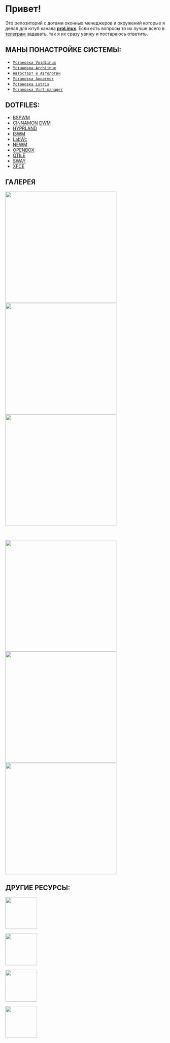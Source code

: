 # Привет!
  
Это репозиторий с дотами оконных менеджеров и окружений которые я делал для ютуб канала [**proLinux**](https://www.youtube.com/channel/UCYvMQ4fBOX2kwfJ981cZSPg). Если есть вопросы то их лучше всего в [телеграм](https://t.me/proLinux_tg) задавать, так я их сразу увижу и постараюсь ответить.
  
  
## МАНЫ ПОНАСТРОЙКЕ СИСТЕМЫ:
  
- [```Установка VoidLinux```](https://gitlab.com/prolinux410/owl_dots/-/wikis/VoidLinux-uefi-install)  
- [```Установка ArchLinux```](https://gitlab.com/prolinux410/owl_dots/-/wikis/ArchLinux-uefi-install)  
- [```Автостарт и Автологин```](https://gitlab.com/prolinux410/owl_dots/-/wikis/Autostart_wm)  
- [```Установка Apparmor```](https://gitlab.com/prolinux410/owl_dots/-/wikis/Apparmor)  
- [```Установка Lutris```](https://gitlab.com/prolinux410/owl_dots/-/wikis/Lutris)  
- [```Установка Virt-manager```](https://gitlab.com/prolinux410/owl_dots/-/wikis/Virt-Manager)  

## DOTFILES:
* [BSPWM](https://gitlab.com/prolinux410/owl_dots/-/tree/main/bspwm?ref_type=heads)
* [CINNAMON](https://gitlab.com/prolinux410/owl_dots/-/tree/main/cinnamon?ref_type=heads)
  [DWM]()
* [HYPRLAND](https://gitlab.com/prolinux410/owl_dots/-/tree/main/hyprland?ref_type=heads)
* [I3WM](https://gitlab.com/prolinux410/owl_dots/-/tree/main/i3wm?ref_type=heads)
* [LabWc](https://gitlab.com/prolinux410/owl_dots/-/tree/main/labwc?ref_type=heads)
* [NEWM](https://gitlab.com/prolinux410/owl_dots/-/tree/main/newm?ref_type=heads)
* [OPENBOX]()
* [QTILE]()
* [SWAY](https://gitlab.com/prolinux410/owl_dots/-/tree/main/sway?ref_type=heads)
* [XFCE](https://gitlab.com/prolinux410/owl_dots/-/tree/main/xfce?ref_type=heads)

## ГАЛЕРЕЯ
[<img src="https://gitlab.com/prolinux410/owl_dots/-/raw/main/sway/swayfx_gawr_gura/.img/photo_2023-08-12_18-03-12.jpg?ref_type=heads" width="350" align="center">](https://gitlab.com/prolinux410/owl_dots/-/tree/main/sway/swayfx_gawr_gura?ref_type=heads)
[<img src="https://gitlab.com/prolinux410/owl_dots/-/raw/main/cinnamon/cinnamon_fluent/.img/2.jpg?ref_type=heads" width="350" align="center">](https://gitlab.com/prolinux410/owl_dots/-/tree/main/cinnamon/cinnamon_fluent?ref_type=heads)
[<img src="https://gitlab.com/prolinux410/owl_dots/-/raw/main/bspwm/bspwm_yellow/.img/2.jpg?ref_type=heads" width="350" align="center">](https://gitlab.com/prolinux410/owl_dots/-/tree/main/bspwm/bspwm_yellow?ref_type=heads)

<br />

[<img src="https://gitlab.com/prolinux410/owl_dots/-/raw/main/i3wm/i3_Star_Wars/img/photo_2023-07-07_02-16-38.jpg?ref_type=heads" width="350" align="center">](https://gitlab.com/prolinux410/owl_dots/-/tree/main/i3wm/i3_Star_Wars?ref_type=heads)
[<img src="https://gitlab.com/prolinux410/owl_dots/-/raw/main/sway/sway_fedora/.img/photo_2023-08-18_20-20-20.jpg?ref_type=heads" width="350" align="center">](https://gitlab.com/prolinux410/owl_dots/-/tree/main/sway/sway_fedora?ref_type=heads)
[<img src="https://gitlab.com/prolinux410/owl_dots/-/raw/main/xfce/xfce_tokio_night/.img/src_2.jpg?ref_type=heads" width="350" align="center">](https://gitlab.com/prolinux410/owl_dots/-/tree/main/xfce/xfce_tokio_night?ref_type=heads)

## ДРУГИЕ РЕСУРСЫ:
[<img src="https://gitlab.com/prolinux410/owl_dots/-/raw/main/.img/git_youtube.png?ref_type=heads" width="100">](https://www.youtube.com/@prolinux2753)

[<img src="https://gitlab.com/prolinux410/owl_dots/-/raw/main/.img/git_tg.png?ref_type=heads" width="100">](https://t.me/prolinux_tg)

[<img src="https://gitlab.com/prolinux410/owl_dots/-/raw/main/.img/git_unsplash.png?ref_type=heads" width="100">](https://unsplash.com/@owl410/collections)  

[<img src="https://gitlab.com/prolinux410/owl_dots/-/raw/main/.img/git_coffee.png?ref_type=heads" width="100">](https://www.donationalerts.com/r/prolinux)
